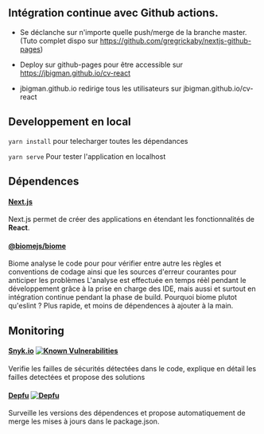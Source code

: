 
  


  

## Intégration continue avec Github actions.

  

- Se déclanche sur n'importe quelle push/merge de la branche master. (Tuto complet dispo sur https://github.com/gregrickaby/nextjs-github-pages)

  

- Deploy sur github-pages pour être accessible sur https://jbigman.github.io/cv-react

  

- jbigman.github.io redirige tous les utilisateurs sur jbigman.github.io/cv-react

  

## Developpement en local

  

`yarn install` pour telecharger toutes les dépendances

`yarn serve` Pour tester l'application en localhost

  
  

## Dépendences

#### **[Next.js](https://nextjs.org/)** 
Next.js permet de créer des applications en étendant les fonctionnalités de **React**.

####  [@biomejs/biome](https://biomejs.dev/)
Biome analyse le code pour pour vérifier entre autre les règles et conventions de codage ainsi que les sources d'erreur courantes pour anticiper les problèmes
L'analyse est effectuée en temps réèl pendant le développement grâce à la prise en charge des IDE, mais aussi et surtout en intégration continue pendant la phase de build.
Pourquoi biome plutot qu'eslint ? Plus rapide, et moins de dépendences à ajouter à la main.

## Monitoring
#### [Snyk.io](https://snyk.io) [![Known Vulnerabilities](https://snyk.io/test/github/jbigman/cv-react/badge.svg)](https://snyk.io/test/github/jbigman/cv-react)
Verifie les failles de sécurités détectées dans le code, explique en détail les failles detectées et propose des solutions
#### [Depfu](https://depfu.com)  [![Depfu](https://badges.depfu.com/badges/fc60fb793d5d7bfc6e5888e14ea67a7f/count.svg)](https://depfu.com/github/jbigman/cv-react?project_id=39175)
Surveille les versions des dépendences et propose automatiquement de merge les mises à jours dans le package.json.

